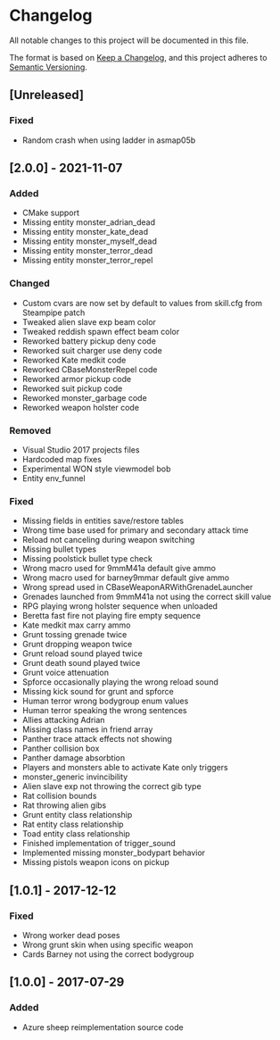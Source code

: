 # Changelog

All notable changes to this project will be documented in this file.

The format is based on [Keep a Changelog](https://keepachangelog.com/en/1.0.0/),
and this project adheres to [Semantic Versioning](https://semver.org/spec/v2.0.0.html).

## [Unreleased]

### Fixed

- Random crash when using ladder in asmap05b

## [2.0.0] - 2021-11-07

### Added

- CMake support
- Missing entity monster_adrian_dead
- Missing entity monster_kate_dead
- Missing entity monster_myself_dead
- Missing entity monster_terror_dead
- Missing entity monster_terror_repel

### Changed

- Custom cvars are now set by default to values from skill.cfg from Steampipe patch
- Tweaked alien slave exp beam color
- Tweaked reddish spawn effect beam color
- Reworked battery pickup deny code
- Reworked suit charger use deny code
- Reworked Kate medkit code
- Reworked CBaseMonsterRepel code
- Reworked armor pickup code
- Reworked suit pickup code
- Reworked monster_garbage code
- Reworked weapon holster code

### Removed

- Visual Studio 2017 projects files
- Hardcoded map fixes
- Experimental WON style viewmodel bob
- Entity env_funnel

### Fixed

- Missing fields in entities save/restore tables
- Wrong time base used for primary and secondary attack time
- Reload not canceling during weapon switching
- Missing bullet types
- Missing poolstick bullet type check
- Wrong macro used for 9mmM41a default give ammo
- Wrong macro used for barney9mmar default give ammo
- Wrong spread used in CBaseWeaponARWithGrenadeLauncher
- Grenades launched from 9mmM41a not using the correct skill value
- RPG playing wrong holster sequence when unloaded
- Beretta fast fire not playing fire empty sequence
- Kate medkit max carry ammo
- Grunt tossing grenade twice
- Grunt dropping weapon twice
- Grunt reload sound played twice
- Grunt death sound played twice
- Grunt voice attenuation
- Spforce occasionally playing the wrong reload sound
- Missing kick sound for grunt and spforce
- Human terror wrong bodygroup enum values
- Human terror speaking the wrong sentences
- Allies attacking Adrian
- Missing class names in friend array
- Panther trace attack effects not showing
- Panther collision box
- Panther damage absorbtion
- Players and monsters able to activate Kate only triggers
- monster_generic invincibility
- Alien slave exp not throwing the correct gib type
- Rat collision bounds
- Rat throwing alien gibs
- Grunt entity class relationship
- Rat entity class relationship
- Toad entity class relationship
- Finished implementation of trigger_sound
- Implemented missing monster_bodypart behavior
- Missing pistols weapon icons on pickup

## [1.0.1] - 2017-12-12

### Fixed

- Wrong worker dead poses
- Wrong grunt skin when using specific weapon
- Cards Barney not using the correct bodygroup

## [1.0.0] - 2017-07-29

### Added

- Azure sheep reimplementation source code
